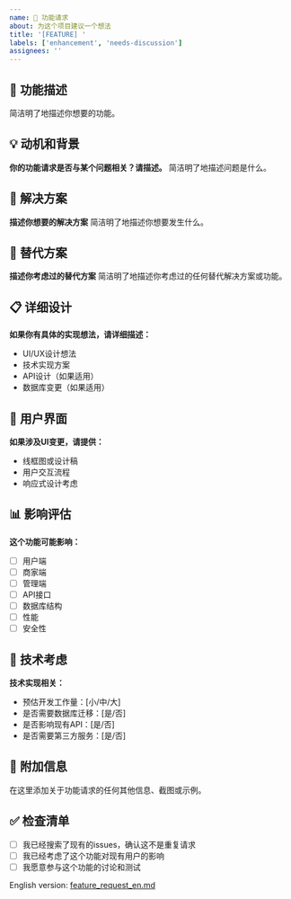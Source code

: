 ```yaml
---
name: 🚀 功能请求
about: 为这个项目建议一个想法
title: '[FEATURE] '
labels: ['enhancement', 'needs-discussion']
assignees: ''
---
```


## 🚀 功能描述
简洁明了地描述你想要的功能。

## 💡 动机和背景
**你的功能请求是否与某个问题相关？请描述。**
简洁明了地描述问题是什么。

## 🎯 解决方案
**描述你想要的解决方案**
简洁明了地描述你想要发生什么。

## 🔄 替代方案
**描述你考虑过的替代方案**
简洁明了地描述你考虑过的任何替代解决方案或功能。

## 📋 详细设计
**如果你有具体的实现想法，请详细描述：**
- UI/UX设计想法
- 技术实现方案
- API设计（如果适用）
- 数据库变更（如果适用）

## 🎨 用户界面
**如果涉及UI变更，请提供：**
- 线框图或设计稿
- 用户交互流程
- 响应式设计考虑

## 📊 影响评估
**这个功能可能影响：**
- [ ] 用户端
- [ ] 商家端  
- [ ] 管理端
- [ ] API接口
- [ ] 数据库结构
- [ ] 性能
- [ ] 安全性

## 🔧 技术考虑
**技术实现相关：**
- 预估开发工作量：[小/中/大]
- 是否需要数据库迁移：[是/否]
- 是否影响现有API：[是/否]
- 是否需要第三方服务：[是/否]

## 📝 附加信息
在这里添加关于功能请求的任何其他信息、截图或示例。

## ✅ 检查清单
- [ ] 我已经搜索了现有的issues，确认这不是重复请求
- [ ] 我已经考虑了这个功能对现有用户的影响
- [ ] 我愿意参与这个功能的讨论和测试

English version: [feature_request_en.md](feature_request_en.md)
